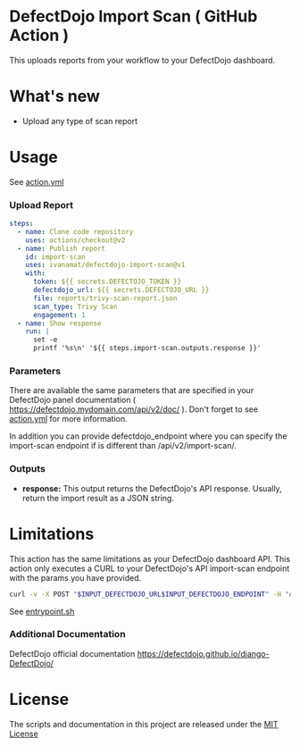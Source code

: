 # DefectDojo Import Scan ( GitHub Action )

This uploads reports from your workflow to your DefectDojo dashboard.

# What's new

- Upload any type of scan report

# Usage

See [action.yml](action.yml)

### Upload Report
```yaml
steps:
  - name: Clone code repository
    uses: actions/checkout@v2
  - name: Publish report
    id: import-scan
    uses: ivanamat/defectdojo-import-scan@v1
    with:
      token: ${{ secrets.DEFECTOJO_TOKEN }}
      defectdojo_url: ${{ secrets.DEFECTOJO_URL }}
      file: reports/trivy-scan-report.json
      scan_type: Trivy Scan
      engagement: 1
  - name: Show response
    run: |
      set -e
      printf '%s\n' '${{ steps.import-scan.outputs.response }}'
```
### Parameters
There are available the same parameters that are specified in your DefectDojo panel documentation ( https://defectdojo.mydomain.com/api/v2/doc/ ). Don't forget to see [action.yml](action.yml) for more information.

In addition you can provide defectdojo_endpoint where you can specify the import-scan endpoint if is different than /api/v2/import-scan/.

### Outputs

- **response:** This output returns the DefectDojo's API response. Usually, return the import result as a JSON string.

# Limitations
This action has the same limitations as your DefectDojo dashboard API. This action only executes a CURL to your DefectDojo's API import-scan endpoint with the params you have provided.

```bash
curl -v -X POST "$INPUT_DEFECTDOJO_URL$INPUT_DEFECTDOJO_ENDPOINT" -H "Authorization: Token $INPUT_TOKEN" -H "accept: application/json" -H  "Content-Type: multipart/form-data" -F '...'
```
See [entrypoint.sh](entrypoint.sh)

### Additional Documentation

DefectDojo official documentation https://defectdojo.github.io/django-DefectDojo/

# License

The scripts and documentation in this project are released under the [MIT License](LICENSE)
